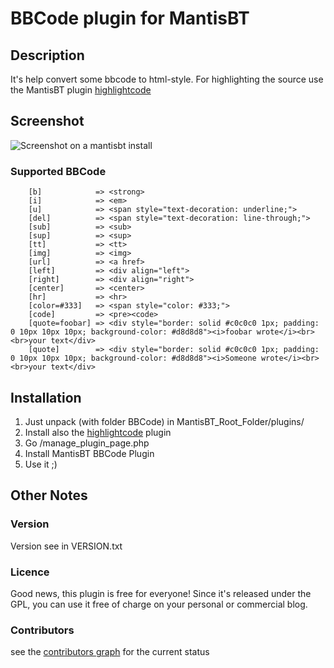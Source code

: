 # BBCode plugin for MantisBT

## Description
It's help convert some bbcode to html-style.
For highlighting the source use the MantisBT plugin [highlightcode](https://github.com/mantisbt-plugins/highlightcode)

## Screenshot
![Screenshot on a mantisbt install](https://raw.github.com/bueltge/bbcode/master/screenshot-1.png)

### Supported BBCode
```
	[b]            => <strong>
	[i]            => <em>
	[u]            => <span style="text-decoration: underline;">
	[del]          => <span style="text-decoration: line-through;">
	[sub]          => <sub>
	[sup]          => <sup>
	[tt]           => <tt>
	[img]          => <img>
	[url]          => <a href>
	[left]         => <div align="left">
	[right]        => <div align="right">
	[center]       => <center>
	[hr]           => <hr>
	[color=#333]   => <span style="color: #333;">
	[code]         => <pre><code>
	[quote=foobar] => <div style="border: solid #c0c0c0 1px; padding: 0 10px 10px 10px; background-color: #d8d8d8"><i>foobar wrote</i><br><br>your text</div>
	[quote]        => <div style="border: solid #c0c0c0 1px; padding: 0 10px 10px 10px; background-color: #d8d8d8"><i>Someone wrote</i><br><br>your text</div>
```

## Installation
 1. Just unpack (with folder BBCode) in MantisBT_Root_Folder/plugins/
 2. Install also the [highlightcode](https://github.com/mantisbt-plugins/highlightcode) plugin
 3. Go /manage_plugin_page.php
 4. Install MantisBT BBCode Plugin
 5. Use it ;)

## Other Notes
### Version
Version see in VERSION.txt

### Licence
Good news, this plugin is free for everyone! Since it's released under the GPL, you can use it free of charge on your personal or commercial blog.

### Contributors
see the [contributors graph](https://github.com/mantisbt-plugins/bbcode/graphs/contributors) for the current status

